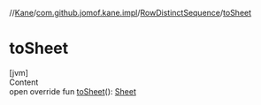 //[Kane](../../index.md)/[com.github.jomof.kane.impl](../index.md)/[RowDistinctSequence](index.md)/[toSheet](to-sheet.md)



# toSheet  
[jvm]  
Content  
open override fun [toSheet](to-sheet.md)(): [Sheet](../../com.github.jomof.kane.impl.sheet/-sheet/index.md)  



